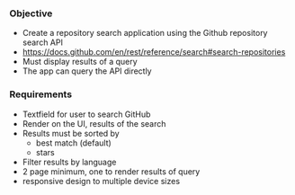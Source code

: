 ### Objective
- Create a repository search application using the Github repository search API 
- https://docs.github.com/en/rest/reference/search#search-repositories 
- Must display results of a query
- The app can query the API directly

### Requirements
- Textfield for user to search GitHub
- Render on the UI, results of the search
- Results must be sorted by
    - best match (default)
    - stars
- Filter results by language
- 2 page minimum, one to render results of query
- responsive design to multiple device sizes
